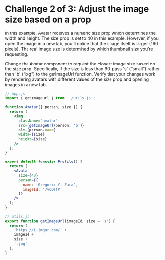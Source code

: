 # Challenge 2 of 3: Adjust the image size based on a prop

In this example, Avatar receives a numeric size prop which determines the <img> width and height. The size prop is set to 40 in this example. However, if you open the image in a new tab, you’ll notice that the image itself is larger (160 pixels). The real image size is determined by which thumbnail size you’re requesting.

Change the Avatar component to request the closest image size based on the size prop. Specifically, if the size is less than 90, pass 's' (“small”) rather than 'b' (“big”) to the getImageUrl function. Verify that your changes work by rendering avatars with different values of the size prop and opening images in a new tab.

```jsx
// App.js
import { getImageUrl } from './utils.js';

function Avatar({ person, size }) {
  return (
    <img
      className="avatar"
      src={getImageUrl(person, 'b')}
      alt={person.name}
      width={size}
      height={size}
    />
  );
}

export default function Profile() {
  return (
    <Avatar
      size={40}
      person={{ 
        name: 'Gregorio Y. Zara', 
        imageId: '7vQD0fP'
      }}
    />
  );
}

```

```jsx
// utils.js
export function getImageUrl(imageId, size = 's') {
  return (
    'https://i.imgur.com/' +
    imageId +
    size +
    '.jpg'
  );
}
```
